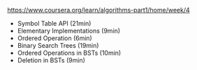 https://www.coursera.org/learn/algorithms-part1/home/week/4

- Symbol Table API (21min)
- Elementary Implementations (9min)
- Ordered Operation (6min)
- Binary Search Trees (19min)
- Ordered Operations in BSTs (10min)
- Deletion in BSTs (9min)
